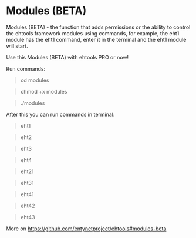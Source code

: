 # Modules (BETA)
Modules (BETA) - the function that adds permissions or the ability to control the ehtools framework modules using commands, for example, the eht1 module has the eht1 command, enter it in the terminal and the eht1 module will start.

Use this Modules (BETA) with ehtools PRO or now!

Run commands:

> cd modules

> chmod +x modules

> ./modules

After this you can run commands in terminal:

> eht1

> eht2

> eht3

> eht4

> eht21

> eht31

> eht41

> eht42

> eht43

More on https://github.com/entynetproject/ehtools#modules-beta
